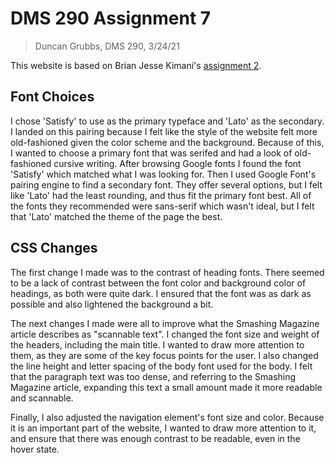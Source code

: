# DMS 290 Assignment 7
> Duncan Grubbs, DMS 290, 3/24/21

This website is based on Brian Jesse Kimani's [assignment 2](https://jbkimani.digitalscholar.rochester.edu/assignment02/).

## Font Choices
I chose 'Satisfy' to use as the primary typeface and 'Lato' as the secondary. I landed on this pairing because I felt like the
style of the website felt more old-fashioned given the color scheme and the background. Because of this, I wanted to
choose a primary font that was serifed and had a look of old-fashioned cursive writing. After browsing Google
fonts I found the font 'Satisfy' which matched what I was looking for. Then I used Google Font's pairing engine to
find a secondary font. They offer several options, but I felt like 'Lato' had the least rounding, and thus
fit the primary font best. All of the fonts they recommended were sans-serif which wasn't ideal, but I felt that
'Lato' matched the theme of the page the best.

## CSS Changes
The first change I made was to the contrast of heading fonts. There seemed to be a lack of contrast between the font color and
background color of headings, as both were quite dark. I ensured that the font was as dark as possible and also lightened
the background a bit.

The next changes I made were all to improve what the Smashing Magazine article describes as "scannable text". I changed the font size and weight
of the headers, including the main title. I wanted to draw more attention to them, as they are some of the key focus points for the user.
I also changed the line height and letter spacing of the body font used for the body. I felt that the paragraph text was too dense,
and referring to the Smashing Magazine article, expanding this text a small amount made it more readable and scannable.

Finally, I also adjusted the navigation element's font size and color. Because it is an important part of the website,
I wanted to draw more attention to it, and ensure that there was enough contrast to be readable, even in the hover state.
